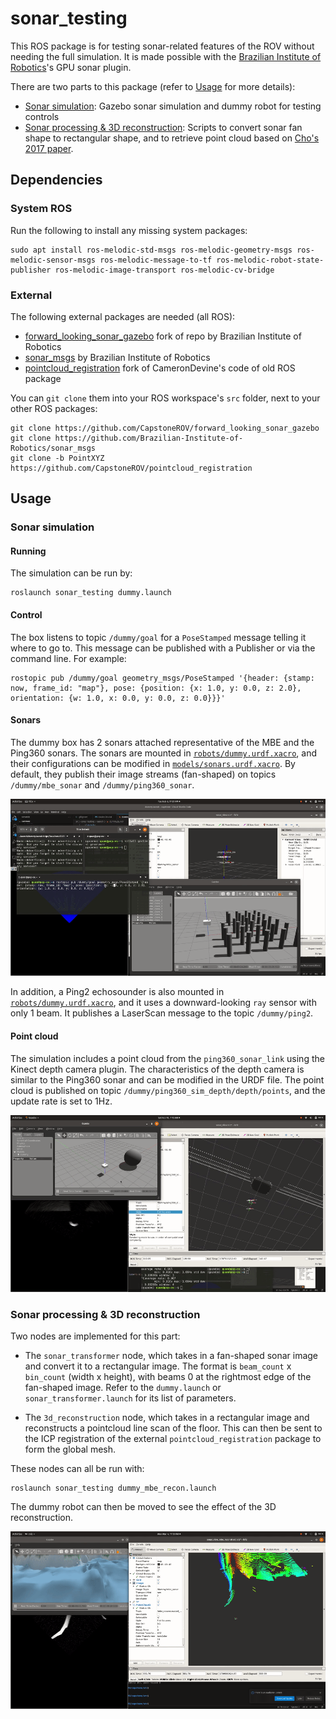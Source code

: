 # sonar_testing

This ROS package is for testing sonar-related features of the ROV without needing the full simulation. It is made possible with the [Brazilian Institute of Robotics](https://github.com/Brazilian-Institute-of-Robotics)'s GPU sonar plugin. 

There are two parts to this package (refer to [Usage](#usage) for more details):
-   [Sonar simulation](#sonar-simulation): Gazebo sonar simulation and dummy robot for testing controls
-   [Sonar processing & 3D reconstruction](#sonar-processing--3d-reconstruction): Scripts to convert sonar fan shape to rectangular shape, and to retrieve point cloud based on [Cho's 2017 paper](https://ieeexplore.ieee.org/document/8058441).


## Dependencies
### System ROS
Run the following to install any missing system packages:
```
sudo apt install ros-melodic-std-msgs ros-melodic-geometry-msgs ros-melodic-sensor-msgs ros-melodic-message-to-tf ros-melodic-robot-state-publisher ros-melodic-image-transport ros-melodic-cv-bridge 
```

### External
The following external packages are needed (all ROS):

-   [forward_looking_sonar_gazebo](https://github.com/CapstoneROV/forward_looking_sonar_gazebo) fork of repo by Brazilian Institute of Robotics
-   [sonar_msgs](https://github.com/Brazilian-Institute-of-Robotics/sonar_msgs) by Brazilian Institute of Robotics
-   [pointcloud_registration](https://github.com/CapstoneROV/pointcloud_registration) fork of CameronDevine's code of old ROS package

You can `git clone` them into your ROS workspace's `src` folder, next to your other ROS packages:

```
git clone https://github.com/CapstoneROV/forward_looking_sonar_gazebo
git clone https://github.com/Brazilian-Institute-of-Robotics/sonar_msgs
git clone -b PointXYZ https://github.com/CapstoneROV/pointcloud_registration
```

## Usage
### Sonar simulation
#### Running
The simulation can be run by:

```
roslaunch sonar_testing dummy.launch
```

#### Control
The box listens to topic `/dummy/goal` for a `PoseStamped` message telling it where to go to. This message can be published with a Publisher or via the command line. For example:

```
rostopic pub /dummy/goal geometry_msgs/PoseStamped '{header: {stamp: now, frame_id: "map"}, pose: {position: {x: 1.0, y: 0.0, z: 2.0}, orientation: {w: 1.0, x: 0.0, y: 0.0, z: 0.0}}}'
```

#### Sonars
The dummy box has 2 sonars attached representative of the MBE and the Ping360 sonars. The sonars are mounted in [`robots/dummy.urdf.xacro`](./robots/dummy.urdf.xacro), and their configurations can be modified in [`models/sonars.urdf.xacro`](./models/sonars.urdf.xacro). By default, they publish their image streams (fan-shaped) on topics `/dummy/mbe_sonar` and `/dummy/ping360_sonar`.

![Animation of program](./assets/0.gif)

In addition, a Ping2 echosounder is also mounted in [`robots/dummy.urdf.xacro`](./robots/dummy.urdf.xacro), and it uses a downward-looking `ray` sensor with only 1 beam. It publishes a LaserScan message to the topic `/dummy/ping2`.

#### Point cloud
The simulation includes a point cloud from the `ping360_sonar_link` using the Kinect depth camera plugin. The characteristics of the depth camera is similar to the Ping360 sonar and can be modified in the URDF file. The point cloud is published on topic `/dummy/ping360_sim_depth/depth/points`, and the update rate is set to 1Hz.

![Animation of program with point cloud](./assets/1.gif)

### Sonar processing & 3D reconstruction
Two nodes are implemented for this part:

-   The `sonar_transformer` node, which takes in a fan-shaped sonar image and convert it to a rectangular image. The format is `beam_count` x `bin_count` (width x height), with beams 0 at the rightmost edge of the fan-shaped image. Refer to the `dummy.launch` or `sonar_transformer.launch` for its list of parameters.

-   The `3d_reconstruction` node, which takes in a rectangular image and reconstructs a pointcloud line scan of the floor. This can then be sent to the ICP registration of the external `pointcloud_registration` package to form the global mesh.

These nodes can all be run with:

```
roslaunch sonar_testing dummy_mbe_recon.launch
```

The dummy robot can then be moved to see the effect of the 3D reconstruction.

![Animation of 3D reconstruction](./assets/2.gif)
